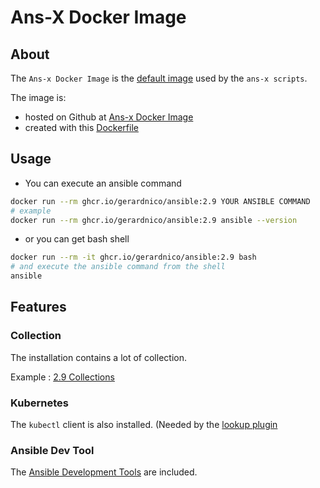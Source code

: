 # Ans-X Docker Image

## About
The `Ans-x Docker Image` is the [default image](ans-x-docker.md#ans-x-image) used by the `ans-x scripts`.

The image is:
* hosted on Github at [Ans-x Docker Image](https://github.com/gerardnico/ansible/pkgs/container/ansible)
* created with this [Dockerfile](ans-x-dockerfile.md)

## Usage


* You can execute an ansible command
```bash
docker run --rm ghcr.io/gerardnico/ansible:2.9 YOUR ANSIBLE COMMAND
# example
docker run --rm ghcr.io/gerardnico/ansible:2.9 ansible --version
```
* or you can get bash shell
```bash
docker run --rm -it ghcr.io/gerardnico/ansible:2.9 bash
# and execute the ansible command from the shell
ansible
```

## Features

### Collection

The installation contains a lot of collection.

Example : [2.9 Collections](../Dockerfiles/2.9/README-2.9.md#collection)


### Kubernetes

The `kubectl` client is also installed.
(Needed by the [lookup plugin](../Dockerfiles/2.9/README-2.9.md#clients)

### Ansible Dev Tool

The [Ansible Development Tools](https://ansible.readthedocs.io/projects/dev-tools/) are included.



